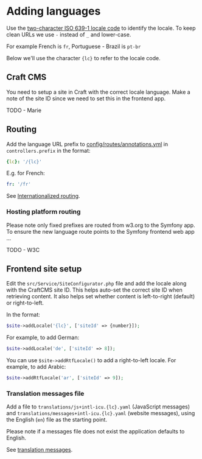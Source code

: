 # Adding languages

Use the [two-character ISO 639-1 locale code](https://en.wikipedia.org/wiki/List_of_ISO_639-1_codes) to identify the 
locale. To keep clean URLs we use `-` instead of `_` and lower-case.

For example French is `fr`, Portuguese - Brazil is `pt-br`

Below we'll use the character `{lc}` to refer to the locale code.

## Craft CMS

You need to setup a site in Craft with the correct locale language. Make a note of the site ID since we need to set 
this in the frontend app.

TODO - Marie

## Routing

Add the language URL prefix to [config/routes/annotations.yml](../config/routes/annotations.yaml) in 
`controllers.prefix` in the format:

```yaml
{lc}: '/{lc}'
```

E.g. for French:

```yaml
fr: '/fr'
```

See [Internationalized routing](https://symfony.com/blog/new-in-symfony-4-1-internationalized-routing).

### Hosting platform routing

Please note only fixed prefixes are routed from w3.org to the Symfony app. To ensure the new language route points to 
the Symfony frontend web app ...

TODO - W3C

## Frontend site setup

Edit the `src/Service/SiteConfigurator.php` file and add the locale along with the CraftCMS site ID. This helps auto-set the
correct site ID when retrieving content. It also helps set whether content is left-to-right (default) or right-to-left.

In the format:

```php
$site->addLocale('{lc}', ['siteId' => {number}]);
```

For example, to add German:

```php
$site->addLocale('de', ['siteId' => 8]);
```

You can use `$site->addRtfLocale()` to add a right-to-left locale. For example, to add Arabic:

```php
$site->addRtfLocale('ar', ['siteId' => 9]);
```

### Translation messages file

Add a file to `translations/js+intl-icu.{lc}.yaml` (JavaScript messages) and `translations/messages+intl-icu.{lc}.yaml` 
(website messages), using the English (`en`) file as the starting point.

Please note if a messages file does not exist the application defaults to English.  

See [translation messages](internationalization.md#messages).